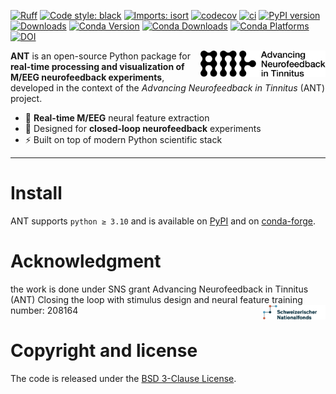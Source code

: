 [![Ruff](https://img.shields.io/endpoint?url=https://raw.githubusercontent.com/astral-sh/ruff/main/assets/badge/v2.json)](https://github.com/astral-sh/ruff)
[![Code style: black](https://img.shields.io/badge/code%20style-black-000000.svg)](https://github.com/psf/black)
[![Imports: isort](https://img.shields.io/badge/%20imports-isort-%231674b1?style=flat&labelColor=ef8336)](https://pycqa.github.io/isort/)
[![codecov](https://codecov.io/gh/mne-tools/mne-lsl/graph/badge.svg?token=Xoeh6T13qi)](https://codecov.io/gh/mne-tools/mne-lsl)
[![ci](https://github.com/mne-tools/mne-lsl/actions/workflows/ci.yaml/badge.svg?branch=main)](https://github.com/mne-tools/mne-lsl/actions/workflows/ci.yaml)
[![PyPI version](https://badge.fury.io/py/mne-lsl.svg)](https://badge.fury.io/py/mne-lsl)
[![Downloads](https://static.pepy.tech/badge/mne-lsl)](https://pepy.tech/project/mne-lsl)
[![Conda Version](https://img.shields.io/conda/vn/conda-forge/mne-lsl.svg)](https://anaconda.org/conda-forge/mne-lsl)
[![Conda Downloads](https://img.shields.io/conda/dn/conda-forge/mne-lsl.svg)](https://anaconda.org/conda-forge/mne-lsl)
[![Conda Platforms](https://img.shields.io/conda/pn/conda-forge/mne-lsl.svg)](https://anaconda.org/conda-forge/mne-lsl)
[![DOI](https://joss.theoj.org/papers/10.21105/joss.08088/status.svg)](https://doi.org/10.21105/joss.08088)

<img align="right" src="https://raw.githubusercontent.com/payamsash/ANT/main/docs/source/_static/ANT_Logo_Horizontal.svg" alt="logo" width="200"/>

**ANT** is an open-source Python package for **real-time processing and visualization of M/EEG neurofeedback experiments**,  
developed in the context of the *Advancing Neurofeedback in Tinnitus* (ANT) project.

- 🧠 **Real-time M/EEG** neural feature extraction
- 🎯 Designed for **closed-loop neurofeedback** experiments
- ⚡ Built on top of modern Python scientific stack

---

# Install

ANT supports `python ≥ 3.10` and is available on
[PyPI](https://pypi.org/project/ANT/) and on
[conda-forge](https://anaconda.org/conda-forge/ANT).


# Acknowledgment
 the work is done under SNS grant Advancing Neurofeedback in Tinnitus (ANT) Closing the loop with stimulus design and neural feature training number: 208164 
<img align="right" src="https://raw.githubusercontent.com/payamsash/ANT/main/docs/source/_static/SNF.png" width=100>

# Copyright and license

The code is released under the
[BSD 3-Clause License](https://opensource.org/license/bsd-3-clause/).
